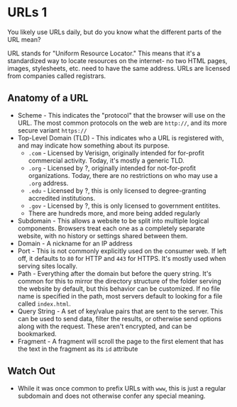 # URLs 1

You likely use URLs daily, but do you know what the different parts of the URL mean?

URL stands for "Uniform Resource Locator." This means that it's a standardized way to locate resources on the internet- no two HTML pages, images, stylesheets, etc. need to have the same address. URLs are licensed from companies called registrars.

## Anatomy of a URL

* Scheme - This indicates the "protocol" that the browser will use on the URL. The most common protocols on the web are `http://`, and its more secure variant `https://`
* Top-Level Domain (TLD) - This indicates who a URL is registered with, and may indicate how something about its purpose.
  * `.com` - Licensed by Verisign, originally intended for for-profit commercial activity. Today, it's mostly a generic TLD.
  * `.org` - Licensed by ?, originally intended for not-for-profit organizations. Today, there are no restrictions on who may use a `.org` address.
  * `.edu` - Licensed by ?, this is only licensed to degree-granting accredited institutions.
  * `.gov` - Licensed by ?, this is only licensed to government entitites.
  * There are hundreds more, and more being added regularly
* Subdomain - This allows a website to be split into multiple logical components. Browsers treat each one as a completely separate website, with no history or settings shared between them.
* Domain - A nickname for an IP address
* Port - This is not commonly explicitly used on the consumer web. If left off, it defaults to `80` for HTTP and `443` for HTTPS. It's mostly used when serving sites locally.
* Path - Everything after the domain but before the query string. It's common for this to mirror the directory structure of the folder serving the website by default, but this behavior can be customized. If no file name is specified in the path, most servers default to looking for a file called `index.html`.
* Query String - A set of key/value pairs that are sent to the server. This can be used to send data, filter the results, or otherwise send options along with the request. These aren't encrypted, and can be bookmarked.
* Fragment - A fragment will scroll the page to the first element that has the text in the fragment as its `id` attribute

## Watch Out

* While it was once common to prefix URLs with `www`, this is just a regular subdomain and does not otherwise confer any special meaning.
